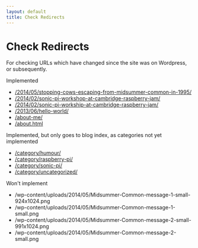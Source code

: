 ```yaml
---
layout: default
title: Check Redirects
---
```


# Check Redirects

For checking URLs which have changed since the site was on Wordpress, or subsequently.

Implemented

* [/2014/05/stopping-cows-escaping-from-midsummer-common-in-1995/](/2014/05/stopping-cows-escaping-from-midsummer-common-in-1995/)
* [/2014/02/sonic-pi-workshop-at-cambridge-raspberry-jam/](/2014/02/sonic-pi-workshop-at-cambridge-raspberry-jam/)
* [/2014/02/sonic-pi-workship-at-cambridge-raspberry-jam/](/2014/02/sonic-pi-workship-at-cambridge-raspberry-jam/)
* [/2013/06/hello-world/](/2013/06/hello-world/)
* [/about-me/](/about-me/)
* [/about.html](/about.html)

Implemented, but only goes to blog index, as categories not yet implemented

* [/category/humour/](/category/humour/)
* [/category/raspberry-pi/](/category/raspberry-pi/)
* [/category/sonic-pi/](/category/sonic-pi/)
* [/category/uncategorized/](/category/uncategorized/)

Won't implement

* /wp-content/uploads/2014/05/Midsummer-Common-message-1-small-924x1024.png
* /wp-content/uploads/2014/05/Midsummer-Common-message-1-small.png
* /wp-content/uploads/2014/05/Midsummer-Common-message-2-small-991x1024.png
* /wp-content/uploads/2014/05/Midsummer-Common-message-2-small.png

